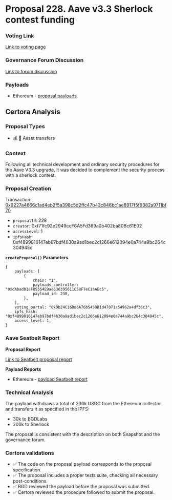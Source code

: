 # Proposal 228. Aave v3.3 Sherlock contest funding

### Voting Link
[Link to voting page](https://vote.onaave.com/proposal/?proposalId=228)

### Governance Forum Discussion
[Link to forum discussion](https://governance.aave.com/t/arfc-bgd-aave-v3-3-sherlock-contest/20498)

### Payloads

* Ethereum - [proposal payloads](https://etherscan.io/address/0x991200058D0abfa279192a9b3575D9A679BBBDBb)



## Certora Analysis

### Proposal Types
* :moneybag: :receipt: Asset transfers

### Context
Following all technical development and ordinary security procedures for the Aave V3.3 upgrade, it was decided to complement the security process with a sherlock contest.

### Proposal Creation
Transaction: [0x9227a4666c1ad4eb2f5a398c5d2ffc47b43c846bc1ae8917f5f9382a9711bf70](https://etherscan.io/tx/0x9227a4666c1ad4eb2f5a398c5d2ffc47b43c846bc1ae8917f5f9382a9711bf70)
- `proposalId`: 228
- `creator`: 0xf71fc92e2949ccF6A5Fd369a0b402ba80Bc61E02
- `accessLevel`: 1
- `ipfsHash`: 0xf4899816147eb97bdf4630a9ad1bec2c1266e612094e0a744a9bc264c304945c

**`createProposal()` Parameters**
```
{
    payloads: [
        {
            chain: "1",
            payloads_controller: "0xdAbad81aF85554E9ae636395611C58F7eC1aAEc5",
            payload_id: 230,
        },
    ],
    voting_portal: "0x9b24C168d6A76b5459B1d47071a54962a4df36c3",
    ipfs_hash: "0xf4899816147eb97bdf4630a9ad1bec2c1266e612094e0a744a9bc264c304945c",
    access_level: 1,
}
```

### Aave Seatbelt Report
**Proposal Report**

[Link to Seatbelt proposal report](https://github.com/bgd-labs/seatbelt-gov-v3/blob/main/reports/proposals/228.md)

**Payload Reports**

* Ethereum - [payload Seatbelt report](https://github.com/bgd-labs/seatbelt-gov-v3/blob/main/reports/payloads/1/0xdAbad81aF85554E9ae636395611C58F7eC1aAEc5/230.md)


### Technical Analysis
The payload withdraws a total of 230k USDC from the Ethereum collector and transfers it as specified in the IPFS:
- 30k to BGDLabs
- 200k to Sherlock

The proposal is consistent with the description on both Snapshot and the governance forum.

### Certora validations
* :white_check_mark: The code on the proposal payload corresponds to the proposal specification.
* :white_check_mark: The proposal includes a proper tests suite, checking all necessary post-conditions.
* :white_check_mark: BGD reviewed the payload before the proposal was submitted.
* :white_check_mark: Certora reviewed the procedure followed to submit the proposal.